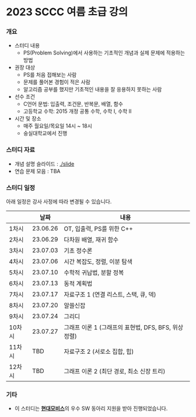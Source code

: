 # 2023 SCCC 여름 초급 강의

### 개요

* 스터디 내용
  * PS(Problem Solving)에서 사용하는 기초적인 개념과 실제 문제에 적용하는 방법
* 권장 대상
  * PS를 처음 접해보는 사람
  * 문제를 풀어본 경험이 적은 사람
  * 알고리즘 공부를 했지만 기초적인 내용을 잘 응용하지 못하는 사람
* 선수 조건
  * C언어 문법: 입출력, 조건문, 반복문, 배열, 함수
  * 고등학교 수학: 2015 개정 공통 수학, 수학 I, 수학 II
* 시간 및 장소
  * 매주 월요일/목요일 14시 ~ 18시
  * 숭실대학교에서 진행

### 스터디 자료

* 개념 설명 슬라이드 : [./slide](./slide)
* 연습 문제 모음 : TBA

### 스터디 일정

아래 일정은 강사 사정에 따라 변경될 수 있습니다.

|        | 날짜     | 내용                                                 |
| ------ | -------- | ---------------------------------------------------- |
| 1차시  | 23.06.26 | OT, 입출력, PS를 위한 C++                            |
| 2차시  | 23.06.29 | 다차원 배열, 재귀 함수                               |
| 3차시  | 23.07.03 | 기초 정수론                                          |
| 4차시  | 23.07.06 | 시간 복잡도, 정렬, 이분 탐색                         |
| 5차시  | 23.07.10 | 수학적 귀납법, 분할 정복                             |
| 6차시  | 23.07.13 | 동적 계획법                                          |
| 7차시  | 23.07.17 | 자료구조 1 (연결 리스트, 스택, 큐, 덱)               |
| 8차시  | 23.07.20 | 알쓸신잡                                             |
| 9차시  | 23.07.24 | 그리디                                               |
| 10차시 | 23.07.27 | 그래프 이론 1 (그래프의 표현법, DFS, BFS, 위상 정렬) |
| 11차시 | TBD      | 자료구조 2 (서로소 집합, 힙)                         |
| 12차시 | TBD      | 그래프 이론 2 (최단 경로, 최소 신장 트리)            |

### 기타

* 이 스터디는 [**현대모비스**](https://www.mobis.co.kr/kr/index.do)의 우수 SW 동아리 지원을 받아 진행되었습니다.

